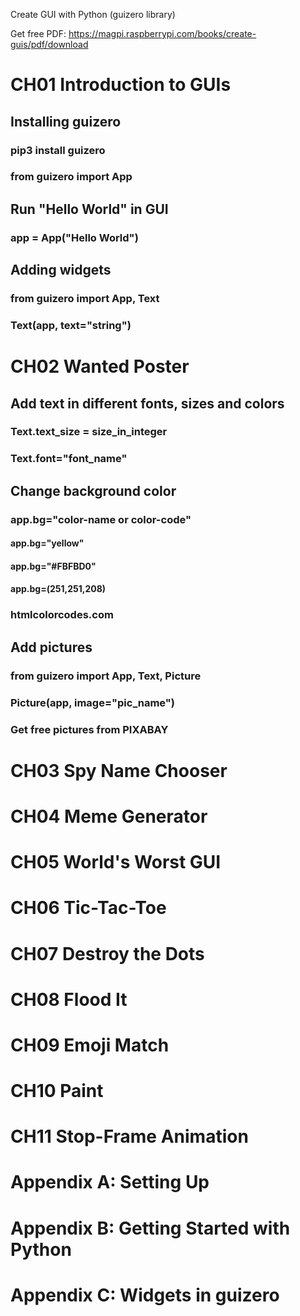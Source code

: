  Create GUI with Python
(guizero library)

Get free PDF: https://magpi.raspberrypi.com/books/create-guis/pdf/download


# CH01 Introduction to GUIs

## Installing guizero

### pip3 install guizero

### from guizero import App

## Run "Hello World" in GUI

### app = App("Hello World")

## Adding widgets

### from guizero import App, Text

### Text(app, text="string")

# CH02 Wanted Poster

## Add text in different fonts, sizes and colors

### Text.text_size = size_in_integer

### Text.font="font_name"

## Change background color

### app.bg="color-name or color-code"

#### app.bg="yellow"

#### app.bg="#FBFBD0"

#### app.bg=(251,251,208)

### htmlcolorcodes.com

## Add pictures

### from guizero import App, Text, Picture

### Picture(app, image="pic_name")

### Get free pictures from PIXABAY

# CH03 Spy Name Chooser

# CH04 Meme Generator

# CH05 World's Worst GUI

# CH06 Tic-Tac-Toe

# CH07 Destroy the Dots

# CH08 Flood It

# CH09 Emoji Match

# CH10 Paint

# CH11 Stop-Frame Animation

# Appendix A: Setting Up

# Appendix B: Getting Started with Python

# Appendix C: Widgets in guizero
